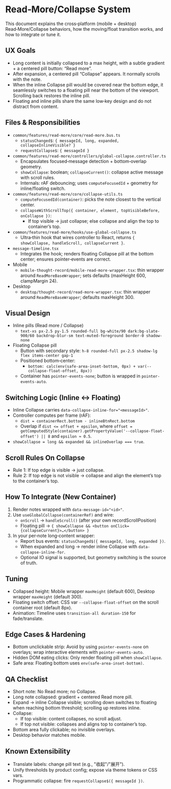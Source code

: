 # Read‑More/Collapse System

This document explains the cross‑platform (mobile + desktop) Read‑More/Collapse behaviors, how the moving/float transition works, and how to integrate or tune it.

## UX Goals
- Long content is initially collapsed to a max height, with a subtle gradient + a centered pill button: “Read more”.
- After expansion, a centered pill “Collapse” appears. It normally scrolls with the note.
- When the inline Collapse pill would be covered near the bottom edge, it seamlessly switches to a floating pill near the bottom of the viewport. Scrolling back restores the inline pill.
- Floating and inline pills share the same low‑key design and do not distract from content.

## Files & Responsibilities
- `common/features/read-more/core/read-more.bus.ts`
  - `statusChanged$`: `{ messageId, long, expanded, collapseInlineVisible? }`
  - `requestCollapse$`: `{ messageId }`
- `common/features/read-more/controllers/global-collapse.controller.ts`
  - Encapsulates focused‑message detection + bottom‑overlap geometry.
  - `showCollapse`: boolean; `collapseCurrent()`: collapse active message with scroll rules.
  - Internals: rAF debouncing; uses `computeFocusedId` + geometry for inline/floating switch.
- `common/features/read-more/core/collapse-utils.ts`
  - `computeFocusedId(container)`: picks the note closest to the vertical center.
  - `collapseWithScrollTop({ container, element, topVisibleBefore, onCollapse })`:
    - If top visible → just collapse; else collapse and align the top to container’s top.
- `common/features/read-more/hooks/use-global-collapse.ts`
  - Ultra‑thin hook that wires controller to React, returns `{ showCollapse, handleScroll, collapseCurrent }`.
- `message-timeline.tsx`
  - Integrates the hook; renders floating Collapse pill at the bottom center; ensures pointer‑events are correct.
- Mobile
  - `mobile-thought-record/mobile-read-more-wrapper.tsx`: thin wrapper around `ReadMoreBaseWrapper`; sets defaults (maxHeight 600, clampMargin 24).
- Desktop
  - `desktop/thought-record/read-more-wrapper.tsx`: thin wrapper around `ReadMoreBaseWrapper`; defaults maxHeight 300.

## Visual Design
- Inline pills (Read more / Collapse)
  - `text-xs px-2.5 py-1.5 rounded-full bg-white/90 dark:bg-slate-900/60 backdrop-blur-sm text-muted-foreground border-0 shadow-none`
- Floating Collapse pill
  - Button with secondary style: `h-8 rounded-full px-2.5 shadow-lg flex items-center gap-1`
  - Positioned bottom‑center:
    - `bottom: calc(env(safe-area-inset-bottom, 0px) + var(--collapse-float-offset, 8px))`
  - Container has `pointer-events-none`; button is wrapped in `pointer-events-auto`.

## Switching Logic (Inline ↔ Floating)
- Inline Collapse carries `data-collapse-inline-for="<messageId>"`.
- Controller computes per frame (rAF):
  - `dist = containerRect.bottom - inlineBtnRect.bottom`
  - Overlap if `dist <= offset + epsilon`, where `offset = getComputedStyle(container).getPropertyValue('--collapse-float-offset') || 8` and `epsilon ≈ 0.5`.
- `showCollapse = long && expanded && inlineOverlap === true`.

## Scroll Rules On Collapse
- Rule 1: If top edge is visible → just collapse.
- Rule 2: If top edge is not visible → collapse and align the element’s top to the container’s top.

## How To Integrate (New Container)
1. Render notes wrapped with `data-message-id="<id>"`.
2. Use `useGlobalCollapse(containerRef)` and wire:
   - `onScroll` → `handleScroll()` (after your own recordScrollPosition)
   - Floating pill → `{ showCollapse && <button onClick={collapseCurrent}>…</button> }`
3. In your per‑note long‑content wrapper:
   - Report bus events: `statusChanged$({ messageId, long, expanded })`.
   - When expanded and long → render inline Collapse with `data-collapse-inline-for`.
   - Optional IO signal is supported, but geometry switching is the source of truth.

## Tuning
- Collapsed height: Mobile wrapper `maxHeight` (default 600), Desktop wrapper `maxHeight` (default 300).
- Floating switch offset: CSS var `--collapse-float-offset` on the scroll container root (default 8px).
- Animation: Timeline uses `transition-all duration-150` for fade/translate.

## Edge Cases & Hardening
- Bottom unclickable strip: Avoid by using `pointer-events-none` on overlays; wrap interactive elements with `pointer-events-auto`.
- Hidden DOM eating clicks: Only render floating pill when `showCollapse`.
- Safe area: Floating bottom uses `env(safe-area-inset-bottom)`.

## QA Checklist
- Short note: No Read more; no Collapse.
- Long note collapsed: gradient + centered Read more pill.
- Expand → inline Collapse visible; scrolling down switches to floating when reaching bottom threshold; scrolling up restores inline.
- Collapse:
  - If top visible: content collapses, no scroll adjust.
  - If top not visible: collapses and aligns top to container’s top.
- Bottom area fully clickable; no invisible overlays.
- Desktop behavior matches mobile.

## Known Extensibility
- Translate labels: change pill text (e.g., "收起"/"展开").
- Unify thresholds by product config; expose via theme tokens or CSS vars.
- Programmatic collapse: fire `requestCollapse$({ messageId })`.
